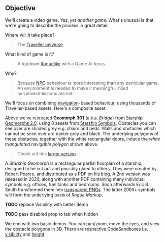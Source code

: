 ## Objective

We'll create a video game.
Yes, _yet another game_.
What's unusual is that we're going to describe the process in great detail.

Where will it take place?
> The [Traveller universe](https://travellermap.com/?p=-1.329!-23.768!3).

What kind of game is it?
> A topdown [Roguelike](https://en.wikipedia.org/wiki/Roguelike) with a Game AI focus.

Why?

> Because [NPC](https://tvtropes.org/pmwiki/pmwiki.php/Main/NonPlayerCharacter) behaviour is more interesting than any particular game.
> An environment is needed to make it meaningful, fixed narratives/missions are not.

We'll focus on combining [navigation](https://en.wikipedia.org/wiki/Navigation_mesh)-based behaviour, using thousands of Traveller-based assets.
Here's a composite asset.

<div
  class="tabs"
  name="geomorph-301-debug"
  height="340"
  tabs="[{ key: 'component', filepath: 'example/Gm301Debug' }]"
></div>

Above we've recreated **Geomorph 301** (a.k.a. _Bridge_) from [Starship Geomorphs 2.0](http://travellerrpgblog.blogspot.com/2018/10/the-starship-geomorphs-book-if-finally.html),
using 8 assets from [Starship Symbols](http://travellerrpgblog.blogspot.com/2020/08/starship-symbols-book.html).
Obstacles you can see over are shaded grey e.g. chairs and beds.
Walls and obstacles which cannot be seen over are darker grey and black. The underlying polygons of these obstacles, together with the white rectangular doors, induce the _white triangulated navigable polygon_ shown above.

> Check out this [larger version](/pics/g-301--bridge.debug.x2.png "@new-tab").

<aside>

A _Starship Geomorph_ is a rectangular partial floorplan of a starship, designed to be cut out and possibly glued to others.
They were created by Robert Pearce, and distributed as a PDF on his [blog](http://travellerrpgblog.blogspot.com/).
A 2nd version was released in 2020, along with another PDF containing many individual symbols e.g. offices, fuel tanks and bedrooms. Soon afterwards Eric B. Smith transformed them into [transparent PNGs](http://gurpsland.no-ip.org/geomorphs/).
The latter 2000+ symbols will form the underlying basis of _Rogue Markup_.

</aside>

__TODO__ replace Visibility with better demo

__TODO__ pass disabled prop to tab when hidden

We end with two basic demos.
You can pan/zoom, move the eyes, and view the obstacle polygons in 3D.
There are respective CodeSandboxes i.e. [visibility](https://codesandbox.io/s/rogue-markup-visibility-demo-k66zi?file=/src/example/Visibility.jsx "@new-tab") and [height](https://codesandbox.io/s/rogue-markup-3d-demo-forked-gyher?file=/src/example/Css3d.jsx "@new-tab").


<div
  class="tabs"
  name="light-demo"
  height="340"
  tabs="[
    // { key: 'component', filepath: 'example/Visibility#301' },
    { key: 'component', filepath: 'example/Css3d#301' },
  ]"
></div>
